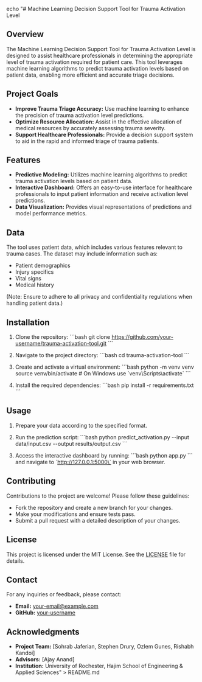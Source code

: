 echo "# Machine Learning Decision Support Tool for Trauma Activation Level

## Overview

The Machine Learning Decision Support Tool for Trauma Activation Level is designed to assist healthcare professionals in determining the appropriate level of trauma activation required for patient care. This tool leverages machine learning algorithms to predict trauma activation levels based on patient data, enabling more efficient and accurate triage decisions.

## Project Goals

- **Improve Trauma Triage Accuracy:** Use machine learning to enhance the precision of trauma activation level predictions.
- **Optimize Resource Allocation:** Assist in the effective allocation of medical resources by accurately assessing trauma severity.
- **Support Healthcare Professionals:** Provide a decision support system to aid in the rapid and informed triage of trauma patients.

## Features

- **Predictive Modeling:** Utilizes machine learning algorithms to predict trauma activation levels based on patient data.
- **Interactive Dashboard:** Offers an easy-to-use interface for healthcare professionals to input patient information and receive activation level predictions.
- **Data Visualization:** Provides visual representations of predictions and model performance metrics.

## Data

The tool uses patient data, which includes various features relevant to trauma cases. The dataset may include information such as:
- Patient demographics
- Injury specifics
- Vital signs
- Medical history

(Note: Ensure to adhere to all privacy and confidentiality regulations when handling patient data.)

## Installation

1. Clone the repository:
   \`\`\`bash
   git clone https://github.com/your-username/trauma-activation-tool.git
   \`\`\`

2. Navigate to the project directory:
   \`\`\`bash
   cd trauma-activation-tool
   \`\`\`

3. Create and activate a virtual environment:
   \`\`\`bash
   python -m venv venv
   source venv/bin/activate   # On Windows use \`venv\\Scripts\\activate\`
   \`\`\`

4. Install the required dependencies:
   \`\`\`bash
   pip install -r requirements.txt
   \`\`\`

## Usage

1. Prepare your data according to the specified format.
2. Run the prediction script:
   \`\`\`bash
   python predict_activation.py --input data/input.csv --output results/output.csv
   \`\`\`

3. Access the interactive dashboard by running:
   \`\`\`bash
   python app.py
   \`\`\`
   and navigate to \`http://127.0.0.1:5000\` in your web browser.

## Contributing

Contributions to the project are welcome! Please follow these guidelines:
- Fork the repository and create a new branch for your changes.
- Make your modifications and ensure tests pass.
- Submit a pull request with a detailed description of your changes.

## License

This project is licensed under the MIT License. See the [LICENSE](LICENSE) file for details.

## Contact

For any inquiries or feedback, please contact:
- **Email:** your-email@example.com
- **GitHub:** [your-username](https://github.com/sohrabjaferian)

## Acknowledgments

- **Project Team:** [Sohrab Jaferian, Stephen Drury, Ozlem Gunes, Rishabh Kandoi]
- **Advisors:** [Ajay Anand]
- **Institution:** University of Rochester, Hajim School of Engineering & Applied Sciences" > README.md
